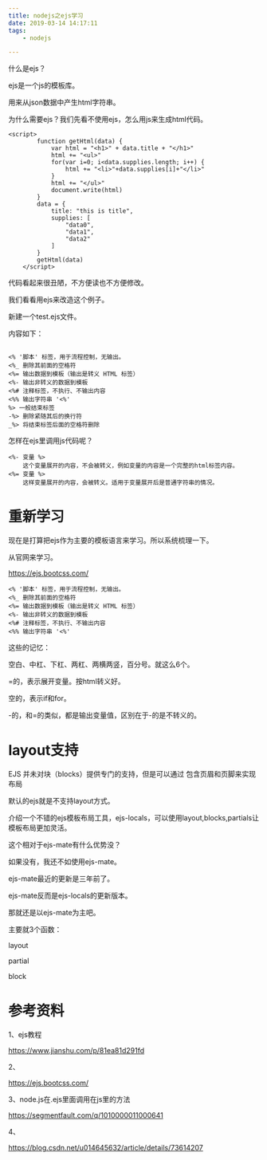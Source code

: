 ```yaml
---
title: nodejs之ejs学习
date: 2019-03-14 14:17:11
tags:
	- nodejs

---
```




什么是ejs？

ejs是一个js的模板库。

用来从json数据中产生html字符串。

为什么需要ejs？我们先看不使用ejs，怎么用js来生成html代码。

```
<script>
        function getHtml(data) {
            var html = "<h1>" + data.title + "</h1>"
            html += "<ul>"
            for(var i=0; i<data.supplies.length; i++) {
                html += "<li>"+data.supplies[i]+"</li>"
            }
            html += "</ul>"
            document.write(html)
        }
        data = {
            title: "this is title",
            supplies: [
                "data0",
                "data1",
                "data2"
            ]
        }
        getHtml(data)
    </script>
```

代码看起来很丑陋，不方便读也不方便修改。

我们看看用ejs来改造这个例子。

新建一个test.ejs文件。

内容如下：

```

```



```
<% '脚本' 标签，用于流程控制，无输出。
<%_ 删除其前面的空格符
<%= 输出数据到模板（输出是转义 HTML 标签）
<%- 输出非转义的数据到模板
<%# 注释标签，不执行、不输出内容
<%% 输出字符串 '<%'
%> 一般结束标签
-%> 删除紧随其后的换行符
_%> 将结束标签后面的空格符删除
```



怎样在ejs里调用js代码呢？



```
<%- 变量 %>
	这个变量展开的内容，不会被转义，例如变量的内容是一个完整的html标签内容。
<%= 变量 %>
	这样变量展开的内容，会被转义。适用于变量展开后是普通字符串的情况。
```

# 重新学习

现在是打算把ejs作为主要的模板语言来学习。所以系统梳理一下。

从官网来学习。

https://ejs.bootcss.com/

```
<% '脚本' 标签，用于流程控制，无输出。
<%_ 删除其前面的空格符
<%= 输出数据到模板（输出是转义 HTML 标签）
<%- 输出非转义的数据到模板
<%# 注释标签，不执行、不输出内容
<%% 输出字符串 '<%'

```

这些的记忆：

空白、中杠、下杠、两杠、两横两竖，百分号。就这么6个。



=的，表示展开变量。按html转义好。

空的，表示if和for。

-的，和=的类似，都是输出变量值，区别在于-的是不转义的。

# layout支持

EJS 并未对块（blocks）提供专门的支持，但是可以通过 包含页眉和页脚来实现布局

默认的ejs就是不支持layout方式。

介绍一个不错的ejs模板布局工具，ejs-locals，可以使用layout,blocks,partials让模板布局更加灵活。

这个相对于ejs-mate有什么优势没？

如果没有，我还不如使用ejs-mate。

ejs-mate最近的更新是三年前了。

ejs-mate反而是ejs-locals的更新版本。

那就还是以ejs-mate为主吧。

主要就3个函数：

layout

partial

block



# 参考资料

1、ejs教程

https://www.jianshu.com/p/81ea81d291fd

2、

https://ejs.bootcss.com/

3、node.js在.ejs里面调用在js里的方法

https://segmentfault.com/q/1010000011000641

4、

https://blog.csdn.net/u014645632/article/details/73614207